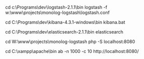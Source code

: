 cd  c:\Programs\dev\logstash-2.1.1\bin
logstash -f w:\www\projects\monolog-logstash\logstash.conf

cd C:\Programs\dev\kibana-4.3.1-windows\bin
kibana.bat

cd C:\Programs\dev\elasticsearch-2.1.1\bin
elasticsearch

cd W:\www\projects\monolog-logstash
php -S localhost:8080

cd C:\xampp\apache\bin
ab -n 1000 -c 10 http://localhost:8080/
